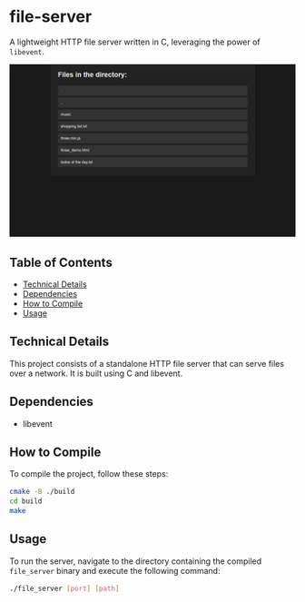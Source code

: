 # file-server

A lightweight HTTP file server written in C, leveraging the power of `libevent`.

![Demo](./assets/demo2.gif)

## Table of Contents

- [Technical Details](#technical-details)
- [Dependencies](#dependencies)
- [How to Compile](#how-to-compile)
- [Usage](#usage)

## Technical Details

This project consists of a standalone HTTP file server that can serve files over a network. It is built using C and libevent.

## Dependencies

- libevent 

## How to Compile

To compile the project, follow these steps:

```bash
cmake -B ./build
cd build
make
```

## Usage

To run the server, navigate to the directory containing the compiled `file_server` binary and execute the following command:

```bash
./file_server [port] [path]

